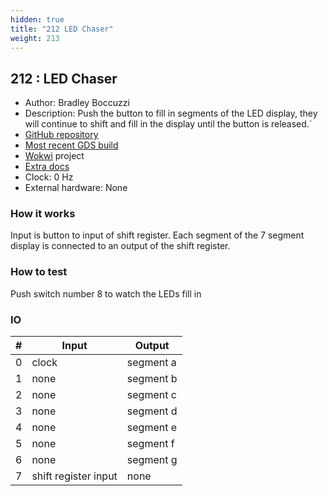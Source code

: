 ```yaml
---
hidden: true
title: "212 LED Chaser"
weight: 213
---
```


## 212 : LED Chaser

* Author: Bradley Boccuzzi
* Description: Push the button to fill in segments of the LED display, they will continue to shift and fill in the display until the button is released.`
* [GitHub repository](https://github.com/DaveyPocket/chaser_tt2)
* [Most recent GDS build](https://github.com/DaveyPocket/chaser_tt2/actions/runs/3599130372)
* [Wokwi](https://wokwi.com/projects/341178481588044372) project
* [Extra docs]()
* Clock: 0 Hz
* External hardware: None



### How it works

Input is button to input of shift register. Each segment of the 7 segment display is connected to an output of the shift register.

### How to test

Push switch number 8 to watch the LEDs fill in

### IO

| # | Input        | Output       |
|---|--------------|--------------|
| 0 | clock  | segment a |
| 1 | none  | segment b |
| 2 | none  | segment c |
| 3 | none  | segment d |
| 4 | none  | segment e |
| 5 | none  | segment f |
| 6 | none  | segment g |
| 7 | shift register input  | none |
